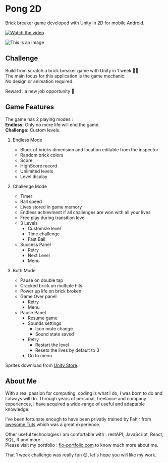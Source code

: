 # Pong 2D
Brick breaker game developed with Unity in 2D for mobile Android.

[![Watch the video](https://i.imgur.com/blbPq7O.jpg)](https://youtu.be/10yypPw_1ZU)

![This is an image](https://i.imgur.com/N0im8gt.jpg)

## Challenge
Build from scratch a brick breaker game with Unity in 1 week 🐱‍👤 <br/>
The main focus for this application is the game mechanic. <br />
No design or animation required.

Reward : a new job opportunity 🤩

## Game Features
The game has 2 playing modes : <br/>
**Endless:** Only no more life will end the game. <br/>
**Challenge:**  Custom levels.

1. Endless Mode
    - Block of bricks dimension and location editable from the inspector 
    - Random brick colors
    - Score
    - HighScore record
    - Unlimited levels
    - Level display
    

2. Challenge Mode
    - Timer
    - Ball speed
    - Lives stored in game memory
    - Endless achievment if all challenges are won with all your lives
    - Free play during transition level
    - 3 Levels
      - Customize level
      - Time challenge
      - Fast Ball
    - Success Panel
      - Retry
      - Next Level
      - Menu
 
 3. Both Mode
    - Pause on double tap
    - Cracked brick on multiple hits
    - Power up life on brick broken
    - Game Over panel
      - Retry
      - Menu
    - Pause Panel
      - Resume game
      - Sounds settings
        - Icon mute change
        - Sound state saved
      - Retry
        - Restart the level
        - Resets the lives by default to 3
      - Go to menu
        
   

Sprites download from [Unity Store](https://assetstore.unity.com/packages/templates/tutorials/bricks-breaker-starter-kit-27039#description).

## About Me

With a real passion for computing, coding is what I do, I was born to do and I always will do.
Through years of personal, freelance and company experiences, I have acquired a wide-range of useful and adaptable knowledge.

I’ve been fortunate enough to have been privatly trained by Fahir from [awesome Tuts](https://awesometuts.com) which was a great experience.

Other useful technologies I am confortable with :  restAPI, JavaScript, React, SQL, R and more... <br />
Please visit my portfolio : [flo-portfolio.com](https://flo-portfolio.com) to know much more about me.

That 1 week challenge was really fun 😊, let's hope you will like my work.





